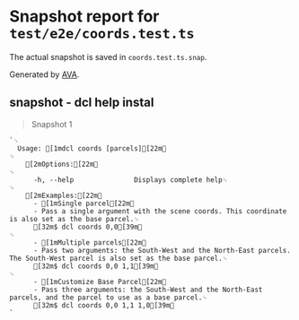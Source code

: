 # Snapshot report for `test/e2e/coords.test.ts`

The actual snapshot is saved in `coords.test.ts.snap`.

Generated by [AVA](https://ava.li).

## snapshot - dcl help instal

> Snapshot 1

    `␊
      Usage: [1mdcl coords [parcels][22m␊
    ␊
        [2mOptions:[22m␊
    ␊
          -h, --help               Displays complete help␊
    ␊
        [2mExamples:[22m␊
          - [1mSingle parcel[22m␊
          - Pass a single argument with the scene coords. This coordinate is also set as the base parcel.␊
          [32m$ dcl coords 0,0[39m␊
    ␊
          - [1mMultiple parcels[22m␊
          - Pass two arguments: the South-West and the North-East parcels. The South-West parcel is also set as the base parcel.␊
          [32m$ dcl coords 0,0 1,1[39m␊
    ␊
          - [1mCustomize Base Parcel[22m␊
          - Pass three arguments: the South-West and the North-East parcels, and the parcel to use as a base parcel.␊
          [32m$ dcl coords 0,0 1,1 1,0[39m␊
    `
